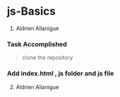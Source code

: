 # js-Basics
1. Aldrien Allanigue

### Task Accomplished
> clone the repository

### Add  index.html  , js folder and js file
2. Aldrien Allanigue